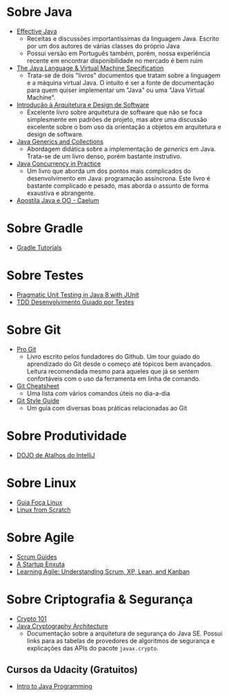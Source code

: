# Sobre Java
 - [Effective Java](https://www.amazon.com.br/Effective-Java-Programming-Language-Guide-ebook/dp/B00B8V09HY/)
   - Receitas e discussões importantíssimas da linguagem Java. Escrito por um dos autores de várias classes do próprio Java
   - Possui versão em Português também, porém, nossa experiência recente em encontrar disponibilidade no mercado é bem ruim
 - [The Java Language & Virtual Machine Specification](https://docs.oracle.com/javase/specs/)
   - Trata-se de dois "livros" documentos que tratam sobre a linguagem e a máquina virtual Java. O intuito é ser a fonte de documentação para quem quiser implementar um "Java" ou uma "Java Virtual Machine".
 - [Introdução à Arquitetura e Design de Software](https://www.casadocodigo.com.br/products/livro-arquitetura-java)
   - Excelente livro sobre arquitetura de software que não se foca simplesmente em padrões de projeto, mas abre uma discussão excelente sobre o bom uso da orientação a objetos em arquitetura e design de software.
 - [Java Generics and Collections](https://www.amazon.com.br/Java-Generics-Collections-Maurice-Naftalin-ebook/dp/B0026OR2HM/)
   - Abordagem didática sobre a implementação de *generics* em Java. Trata-se de um livro denso, porém bastante instrutivo.
 - [Java Concurrency in Practice](https://www.amazon.com.br/Java-Concurrency-Practice-Tim-Peierls-ebook/dp/B004V9OA84/)
   - Um livro que aborda um dos pontos mais complicados do desenvolvimento em Java: programação assíncrona. Este livro é bastante complicado e pesado, mas aborda o assunto de forma exaustiva e abrangente.
 - [Apostila Java e OO - Caelum](https://www.caelum.com.br/apostila-java-orientacao-objetos/)

# Sobre Gradle
 - [Gradle Tutorials](https://gradle.org/guides/#tutorials)
 
# Sobre Testes
 - [Pragmatic Unit Testing in Java 8 with JUnit](https://www.amazon.com.br/Pragmatic-Unit-Testing-Java-JUnit-ebook/dp/B00VXT0ZA2/)
 - [TDD Desenvolvimento Guiado por Testes](https://www.amazon.com.br/TDD-Desenvolvimento-Guiado-por-Testes-ebook/dp/B016V88JFW/)

# Sobre Git
- [Pro Git](https://progit.org/) 
  - Livro escrito pelos fundadores do Github. Um tour guiado do aprendizado do Git desde o começo até tópicos bem avançados. Leitura recomendada mesmo para aqueles que já se sentem confortáveis com o uso da ferramenta em linha de comando.
 - [Git Cheatsheet](http://lennonjesus.github.io/git-cheatsheet/) 
   - Uma lista com vários comandos úteis no dia-a-dia
 - [Git Style Guide](https://github.com/agis-/git-style-guide) 
   - Um guia com diversas boas práticas relacionadas ao Git
   
# Sobre Produtividade
 - [DOJO de Atalhos do IntelliJ](https://www.shortcutfoo.com/app/dojos/intellij-idea-win)

# Sobre Linux
 - [Guia Foca Linux](http://www.guiafoca.org/)
 - [Linux from Scratch](http://www.linuxfromscratch.org/)
  
# Sobre Agile
 - [Scrum Guides](http://www.scrumguides.org/)
 - [A Startup Enxuta](https://www.amazon.com.br/Startup-Enxuta-Eric-Ries-ebook/dp/B00A3C4GAK/)
 - [Learning Agile: Understanding Scrum, XP, Lean, and Kanban](https://www.amazon.com.br/Learning-Agile-Understanding-Scrum-Kanban-ebook/dp/B00PJ8YKRM/)

# Sobre Criptografia & Segurança
 - [Crypto 101](https://www.crypto101.io/)
 - [Java Cryptography Architecture](http://docs.oracle.com/javase/8/docs/technotes/guides/security/crypto/CryptoSpec.html)
   - Documentação sobre a arquitetura de segurança do Java SE. Possui links para as tabelas de provedores de algoritmos de segurança e explicações das APIs do pacote `javax.crypto`.
 
## Cursos da Udacity (Gratuitos)
 - [Intro to Java Programming](https://br.udacity.com/course/intro-to-java-programming--cs046/)
